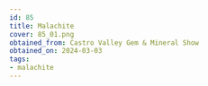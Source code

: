 ```yaml
---
id: 85
title: Malachite
cover: 85_01.png
obtained_from: Castro Valley Gem & Mineral Show
obtained_on: 2024-03-03
tags:
- malachite
---
```

